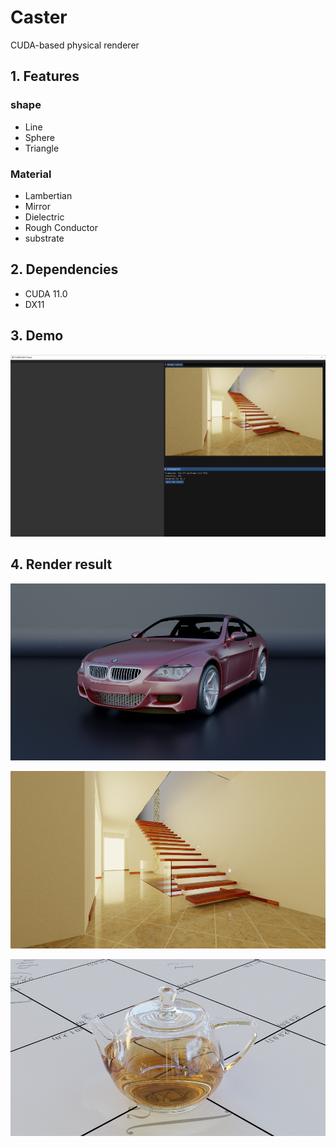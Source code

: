 # Caster

CUDA-based physical renderer



## 1. Features

### shape

- Line
- Sphere
- Triangle



### Material

- Lambertian
- Mirror
- Dielectric
- Rough Conductor
- substrate



## 2. Dependencies

- CUDA 11.0
- DX11



## 3. Demo

![Demo](images\Demo.png)



## 4. Render result

![bmw-m6](images\bmw-m6.png)



![bmw-m6](images\staircase2.png)



![bmw-m6](images\teapot-full.png)